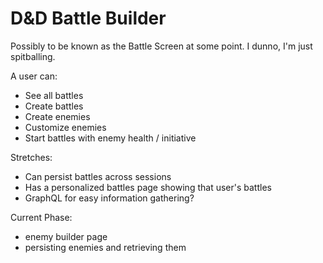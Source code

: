 # D&D Battle Builder

Possibly to be known as the Battle Screen at some point. I dunno, I'm just spitballing.

A user can:

- See all battles
- Create battles
- Create enemies
- Customize enemies
- Start battles with enemy health / initiative

Stretches:

- Can persist battles across sessions
- Has a personalized battles page showing that user's battles
- GraphQL for easy information gathering?

Current Phase:

- enemy builder page
- persisting enemies and retrieving them
